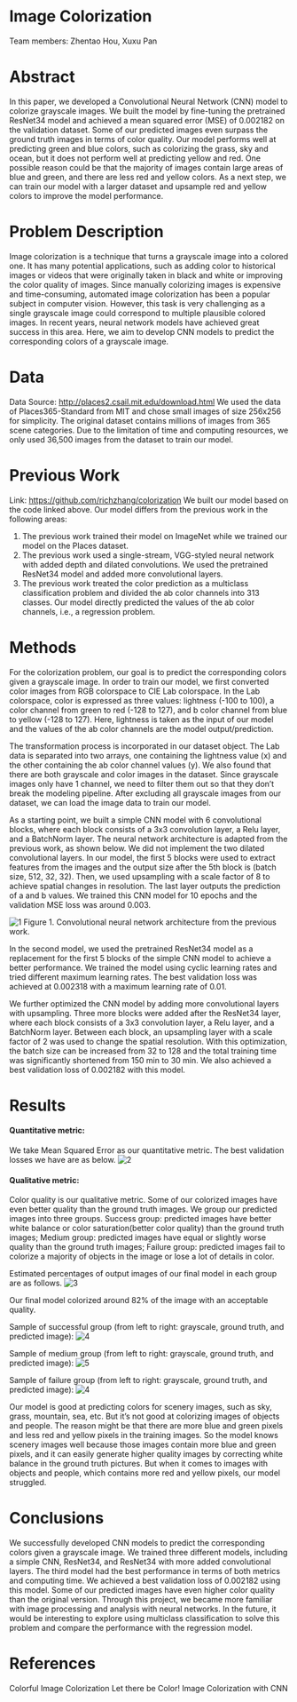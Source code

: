 # Image Colorization
Team members: Zhentao Hou, Xuxu Pan

# Abstract
In this paper, we developed a Convolutional Neural Network (CNN) model to colorize grayscale images. We built the model by fine-tuning the pretrained ResNet34 model and achieved a mean squared error (MSE) of 0.002182 on the validation dataset. Some of our predicted images even surpass the ground truth images in terms of color quality. Our model performs well at predicting green and blue colors, such as colorizing the grass, sky and ocean, but it does not perform well at predicting yellow and red. One possible reason could be that the majority of images contain large areas of blue and green, and there are less red and yellow colors. As a next step, we can train our model with a larger dataset and upsample red and yellow colors to improve the model performance.

# Problem Description
Image colorization is a technique that turns a grayscale image into a colored one. It has many potential applications, such as adding color to historical images or videos that were originally taken in black and white or improving the color quality of images. Since manually colorizing images is expensive and time-consuming, automated image colorization has been a popular subject in computer vision. However, this task is very challenging as a single grayscale image could correspond to multiple plausible colored images. In recent years, neural network models have achieved great success in this area. Here, we aim to develop CNN models to predict the corresponding colors of a grayscale image.

# Data
Data Source: ​http://places2.csail.mit.edu/download.html
We used the data of Places365-Standard from MIT and chose small images of size 256x256 for simplicity. The original dataset contains millions of images from 365 scene categories. Due to the limitation of time and computing resources, we only used 36,500 images from the dataset to train our model.

# Previous Work
Link: ​https://github.com/richzhang/colorization
We built our model based on the code linked above. Our model differs from the previous work in the following areas:
1. The previous work trained their model on ImageNet while we trained our model on the Places dataset.
2. The previous work used a single-stream, VGG-styled neural network with added depth and dilated convolutions. We used the pretrained ResNet34 model and added more convolutional layers.
3. The previous work treated the color prediction as a multiclass classification problem and divided the ​ab color channels into 313 classes. Our model directly predicted the values of the ​ab​ color channels, i.e., a regression problem.

# Methods
For the colorization problem, our goal is to predict the corresponding colors given a grayscale image. In order to train our model, we first converted color images from RGB colorspace to CIE Lab colorspace. In the Lab colorspace, color is expressed as three values: lightness (-100 to 100), ​a color channel from green to red (-128 to 127), and ​b color channel from blue to yellow (-128 to 127). Here, lightness is taken as the input of our model and the values of the ​ab color channels are the model output/prediction.

The transformation process is incorporated in our dataset object. The Lab data is separated into two arrays, one containing the lightness value (x) and the other containing the ​ab color channel values (y). We also found that there are both grayscale and color images in the dataset. Since grayscale images only have 1 channel, we need to filter them out so that they don’t break the modeling pipeline. After excluding all grayscale images from our dataset, we can load the image data to train our model.

As a starting point, we built a simple CNN model with 6 convolutional blocks, where each block consists of a 3x3 convolution layer, a Relu layer, and a BatchNorm layer. The neural network architecture is adapted from the previous work, as shown below. We did not implement the two dilated convolutional layers. In our model, the first 5 blocks were used to extract features from the images and the output size after the 5th block is (batch size, 512, 32, 32). Then, we used upsampling with a scale factor of 8 to achieve spatial changes in resolution. The last layer outputs the prediction of ​a and ​b values. We trained this CNN model for 10 epochs and the validation MSE loss was around 0.003.

![1](images/cnn_structure.png)
Figure 1. Convolutional neural network architecture from the previous work.

In the second model, we used the pretrained ResNet34 model as a replacement for the first 5 blocks of the simple CNN model to achieve a better performance. We trained the model using cyclic learning rates and tried different maximum learning rates. The best validation loss was achieved at 0.002318 with a maximum learning rate of 0.01.
 
We further optimized the CNN model by adding more convolutional layers with upsampling. Three more blocks were added after the ResNet34 layer, where each block
consists of a 3x3 convolution layer, a Relu layer, and a BatchNorm layer. Between each block, an upsampling layer with a scale factor of 2 was used to change the spatial resolution. With this optimization, the batch size can be increased from 32 to 128 and the total training time was significantly shortened from 150 min to 30 min. We also achieved a best validation loss of 0.002182 with this model.

# Results
#### Quantitative metric:
We take Mean Squared Error as our quantitative metric. The best validation losses we have are as below.
![2](images/quant_metric.png)

#### Qualitative metric:
Color quality is our qualitative metric. Some of our colorized images have even better quality than the ground truth images. We group our predicted images into three groups.
Success group: predicted images have better white balance or color saturation(better color quality) than the ground truth images;
Medium group: predicted images have equal or slightly worse quality than the ground truth images;
Failure group: predicted images fail to colorize a majority of objects in the image or lose a lot of details in color.

Estimated percentages of output images of our final model in each group are as follows.
![3](images/quali_metric.png)

Our final model colorized around 82% of the image with an acceptable quality.

Sample of successful group ​(from left to right: grayscale, ground truth, and predicted image):
![4](images/success.png)
 
Sample of​ ​medium group ​(from left to right: grayscale, ground truth, and predicted image):
![5](images/medium.png)

Sample of failure group ​(from left to right: grayscale, ground truth, and predicted image):
![4](images/failure.png)

Our model is good at predicting colors for scenery images, such as sky, grass, mountain, sea, etc. But it’s not good at colorizing images of objects and people. The reason might be that there are more blue and green pixels and less red and yellow pixels in the training images. So the model knows scenery images well because those images contain more blue and green pixels, and it can easily generate higher quality images by correcting white balance in the ground truth pictures. But when it comes to images with objects and people, which contains more red and yellow pixels, our model struggled.
   
# Conclusions
We successfully developed CNN models to predict the corresponding colors given a grayscale image. We trained three different models, including a simple CNN, ResNet34, and ResNet34 with more added convolutional layers. The third model had the best performance in terms of both metrics and computing time. We achieved a best validation loss of 0.002182 using this model. Some of our predicted images have even higher color quality than the original version. Through this project, we became more familiar with image processing and analysis with neural networks. In the future, it would be interesting to explore using multiclass classification to solve this problem and compare the performance with the regression model.

# References
Colorful Image Colorization Let there be Color!
Image Colorization with CNN
